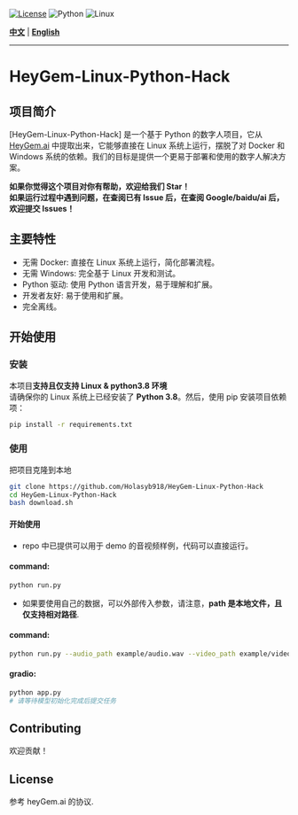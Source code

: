 
[![License](https://img.shields.io/badge/License-View%20License-blue.svg)](https://github.com/GuijiAI/HeyGem.ai/blob/main/LICENSE)
![Python](https://img.shields.io/badge/Python-3.8-blue.svg)
![Linux](https://img.shields.io/badge/OS-Linux-brightgreen.svg)

**[中文](#chinese-version)** | **[English](README_en.md)**

---

<a name="chinese-version"></a>

# HeyGem-Linux-Python-Hack

## 项目简介

[HeyGem-Linux-Python-Hack] 是一个基于 Python 的数字人项目，它从 [HeyGem.ai](https://github.com/GuijiAI/HeyGem.ai) 中提取出来，它能够直接在 Linux 系统上运行，摆脱了对 Docker 和 Windows 系统的依赖。我们的目标是提供一个更易于部署和使用的数字人解决方案。

**如果你觉得这个项目对你有帮助，欢迎给我们 Star！**  
**如果运行过程中遇到问题，在查阅已有 Issue 后，在查阅 Google/baidu/ai 后，欢迎提交 Issues！**

## 主要特性

* 无需 Docker: 直接在 Linux 系统上运行，简化部署流程。
* 无需 Windows: 完全基于 Linux 开发和测试。
* Python 驱动: 使用 Python 语言开发，易于理解和扩展。
* 开发者友好: 易于使用和扩展。
* 完全离线。  

## 开始使用

### 安装
本项目**支持且仅支持 Linux & python3.8 环境**  
请确保你的 Linux 系统上已经安装了 **Python 3.8**。然后，使用 pip 安装项目依赖项：

```bash
pip install -r requirements.txt
```

### 使用
把项目克隆到本地
```bash
git clone https://github.com/Holasyb918/HeyGem-Linux-Python-Hack
cd HeyGem-Linux-Python-Hack
bash download.sh
```
#### 开始使用  
* repo 中已提供可以用于 demo 的音视频样例，代码可以直接运行。  
#### command:  
```bash
python run.py 
```  

* 如果要使用自己的数据，可以外部传入参数，请注意，**path 是本地文件，且仅支持相对路径**.  

#### command:  
```bash
python run.py --audio_path example/audio.wav --video_path example/video.mp4
```  
#### gradio:  
```bash
python app.py
# 请等待模型初始化完成后提交任务
```

## Contributing  
欢迎贡献！

## License
参考 heyGem.ai 的协议.
